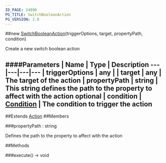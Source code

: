 ```yaml
---
ID_PAGE: 24896
PG_TITLE: SwitchBooleanAction
PG_VERSION: 2.0
---
```

##new [SwitchBooleanAction](/classes/SwitchBooleanAction)(triggerOptions, target, propertyPath, condition)



Create a new switch boolean action




####Parameters
 | Name | Type | Description
---|---|---|---
 | triggerOptions | any | 
 | target | any | The target of the action
 | propertyPath | string | This string defines the path to the property to affect with the action
optional | condition | [Condition](/classes/Condition) | The condition to trigger the action
---

##Extends [Action](/classes/Action)
##Members

###propertyPath : string




Defines the path to the property to affect with the action











##Methods

###execute() &rarr; void


